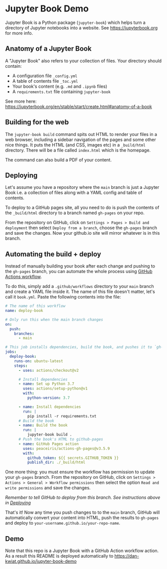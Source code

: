 # Jupyter Book Demo

Jupyter Book is a Python package (`jupyter-book`) which helps turn a directory
of Jupyter notebooks into a website. See https://jupyterbook.org for more info.

## Anatomy of a Jupyter Book

A "Jupyter Book" also refers to your collection of files. Your directory should
contain:

- A configuration file `_config.yml`
- A table of contents file `_toc.yml`
- Your book's content (e.g. `.md` and `.ipynb` files)
- A `requirements.txt` file containing `jupyter-book`

See more here:
https://jupyterbook.org/en/stable/start/create.html#anatomy-of-a-book

## Building for the web

The `jupyter-book build` command spits out HTML to render your files in a web
browser, including a sidebar navigation of the pages and some other nice things.
It puts the HTML (and CSS, images etc) in a `_build/html` directory. There will
be a file called `index.html` which is the homepage.

The command can also build a PDF of your content.

## Deploying

Let's assume you have a repository where the `main` branch is just a Jupyter
Book i.e. a collection of files along with a YAML config and table of contents.

To deploy to a GitHub pages site, all you need to do is push the contents of the
`_build/html` directory to a branch named `gh-pages` on your repo.

From the repository on GitHub, click on
`Settings > Pages > Build and deployment` then select `Deploy from a branch`,
choose the `gh-pages` branch and save the changes. Now your github.io site will
mirror whatever is in this branch.

## Automating the build + deploy

Instead of manually building your book after each change and pushing to the
`gh-pages` branch, you can automate the whole process using
[GitHub Actions workflow](https://docs.github.com/en/actions/using-workflows).

To do this, simply add a `.github/workflows` directory to your `main` branch and
create a YAML file inside it. The name of this file doesn't matter, let's call
it `book.yml`. Paste the following contents into the file:

```yaml
# The name of this workflow
name: deploy-book

# Only run this when the main branch changes
on:
  push:
    branches:
      - main

# This job installs dependencies, build the book, and pushes it to `gh-pages`
jobs:
  deploy-book:
    runs-on: ubuntu-latest
    steps:
      - uses: actions/checkout@v2

      # Install dependencies
      - name: Set up Python 3.7
        uses: actions/setup-python@v1
        with:
          python-version: 3.7

      - name: Install dependencies
        run: |
          pip install -r requirements.txt
      # Build the book
      - name: Build the book
        run: |
          jupyter-book build .
      # Push the book's HTML to github-pages
      - name: GitHub Pages action
        uses: peaceiris/actions-gh-pages@v3.5.9
        with:
          github_token: ${{ secrets.GITHUB_TOKEN }}
          publish_dir: ./_build/html
```

One more thing: you must ensure the workflow has permission to update your
`gh-pages` branch. From the repository on GitHub, click on
`Settings > Actions > General > Workflow permissions` then select the option
`Read and write permissions` and save the changes.

_Remember to tell GitHub to deploy from this branch. See instructions above in
[Deploying](#deploying)_

That's it! Now any time you push changes to to the `main` branch, GitHub will
automatically convert your content into HTML, push the results to `gh-pages` and
deploy to `your-username.github.io/your-repo-name`.

## Demo

Note that this repo is a Jupyter Book with a GitHub Action workflow action. As a
result this README is deployed automatically to
https://dan-kwiat.github.io/jupyter-book-demo
